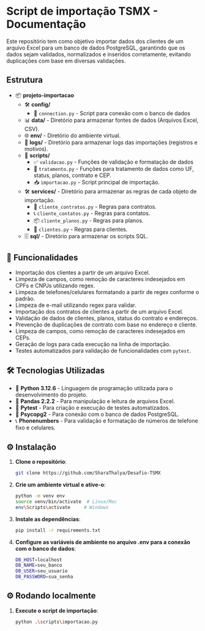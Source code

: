 # Script de importação TSMX - Documentação

Este repositório tem como objetivo importar dados dos clientes de um arquivo Excel para um banco de dados PostgreSQL, garantindo que os dados sejam validados, normalizados e inseridos corretamente, evitando duplicações com base em diversas validações.


## Estrutura

- 📦 **projeto-importacao**
  - 🛠️ **config/**
    - 🔌 `connection.py` - Script para conexão com o banco de dados
  - 📊 **data/** - Diretório para armazenar fontes de dados (Arquivos Excel, CSV).
  - 🌐 **env/** - Diretório do ambiente virtual.
  - 📝 **logs/** - Diretório para armazenar logs das importações (registros e motivos).
  - 🧩 **scripts/**
    - ✅ `validacao.py` - Funções de validação e formatação de dados
    - 🔄 `tratamento.py` - Funções para tratamento de dados como UF, status, planos, contrato e CEP.
    - 📥 `importacao.py` - Script principal de importação.
  - 🛠️ **services/** - Diretório para armazenar as regras de cada objeto de importação.
    - 📄 `cliente_contratos.py` - Regras para contratos.
    - 📞 `cliente_contatos.py` - Regras para contatos.
    - 📦 `cliente_planos.py` - Regras para planos.
    - 👥 `clientes.py` - Regras para clientes.
  - 🗄️ **sql/** - Diretório para armazenar os scripts SQL.

## 🚀 Funcionalidades

- Importação dos clientes a partir de um arquivo Excel.
- Limpeza de campos, como remoção de caracteres indesejados em CPFs e CNPJs utilizando regex.
- Limpeza de telefones/celulares formatando a partir de regex conforme o padrão.
- Limpeza de e-mail utilizando regex para validar.
- Importação dos contratos de clientes a partir de um arquivo Excel.
- Validação de dados de clientes, planos, status do contrato e endereços.
- Prevenção de duplicações de contrato com base no endereço e cliente.
- Limpeza de campos, como remoção de caracteres indesejados em CEPs.
- Geração de logs para cada execução na linha de importação.
- Testes automatizados para validação de funcionalidades com `pytest`.

## 🛠️ Tecnologias Utilizadas

- 🐍 **Python 3.12.6** - Linguagem de programação utilizada para o desenvolvimento do projeto.
- 🐼 **Pandas 2.2.2** - Para manipulação e leitura de arquivos Excel.
- 🧪 **Pytest** - Para criação e execução de testes automatizados.
- 🐘 **Psycopg2** - Para conexão com o banco de dados PostgreSQL.
- 📞 **Phonenumbers** - Para validação e formatação de números de telefone fixo e celulares.

## ⚙️ Instalação

1. **Clone o repositório**:

   ```bash
   git clone https://github.com/SharaThalya/Desafio-TSMX

2. **Crie um ambiente virtual e ative-o**:
    ```bash
    python -m venv env
    source venv/bin/activate  # Linux/Mac
    env\Scripts\activate     # Windows
    
3. **Instale as dependências**:
    ```bash
    pip install -r requirements.txt

4. **Configure as variáveis de ambiente no arquivo .env para a conexão com o banco de dados**:
    ```bash
    DB_HOST=localhost
    DB_NAME=seu_banco
    DB_USER=seu_usuario
    DB_PASSWORD=sua_senha
    
## ⚙️ Rodando localmente

1. **Execute o script de importação**:
    ```bash
    python .\scripts\importacao.py
